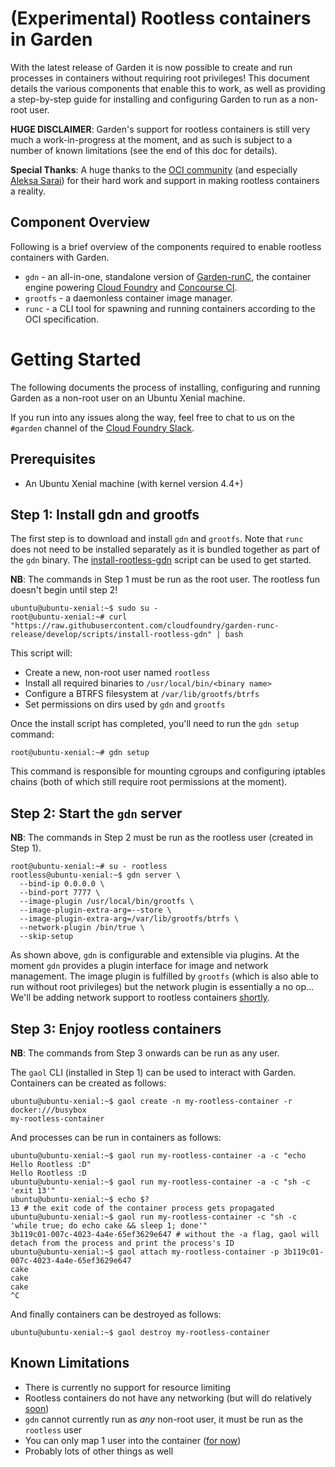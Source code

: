 # (Experimental) Rootless containers in Garden

With the latest release of Garden it is now possible to create and run processes
in containers without requiring root privileges! This document details the various
components that enable this to work, as well as providing a step-by-step guide for installing
and configuring Garden to run as a non-root user.

**HUGE DISCLAIMER**: Garden's support for rootless containers is still very much 
a work-in-progress at the moment, and as such is subject to a number of known
limitations (see the end of this doc for details).

**Special Thanks**: A huge thanks to the [OCI community](https://www.opencontainers.org/) (and
especially [Aleksa Sarai](https://github.com/cyphar)) for their hard work and support
in making rootless containers a reality.

## Component Overview

Following is a brief overview of the components required to enable rootless containers
with Garden.

* `gdn` - an all-in-one, standalone version of [Garden-runC](https://github.com/cloudfoundry/garden-runc-release),
the container engine powering [Cloud Foundry](https://www.cloudfoundry.org/) and [Concourse CI](http://concourse.ci/).
* `grootfs` - a daemonless container image manager.
* `runc` - a CLI tool for spawning and running containers according to the OCI specification.

# Getting Started

The following documents the process of installing, configuring and running Garden
as a non-root user on an Ubuntu Xenial machine.

If you run into any issues along the way, feel free to chat to us on the
`#garden` channel of the [Cloud Foundry Slack](http://slack.cloudfoundry.org/).

## Prerequisites

* An Ubuntu Xenial machine (with kernel version 4.4+)

## Step 1: Install gdn and grootfs

The first step is to download and install `gdn` and `grootfs`. Note that `runc`
does not need to be installed separately as it is bundled together as part of the
`gdn` binary. The [install-rootless-gdn](../scripts/install-rootless-gdn) script
can be used to get started.

**NB**: The commands in Step 1 must be run as the root user. The rootless fun doesn't begin until step 2!

```
ubuntu@ubuntu-xenial:~$ sudo su -
root@ubuntu-xenial:~# curl "https://raw.githubusercontent.com/cloudfoundry/garden-runc-release/develop/scripts/install-rootless-gdn" | bash
```

This script will:

* Create a new, non-root user named `rootless`
* Install all required binaries to `/usr/local/bin/<binary name>`
* Configure a BTRFS filesystem at `/var/lib/grootfs/btrfs`
* Set permissions on dirs used by `gdn` and `grootfs`

Once the install script has completed, you'll need to run the `gdn setup` command:

```
root@ubuntu-xenial:~# gdn setup
```

This command is responsible for mounting cgroups and configuring iptables chains
(both of which still require root permissions at the moment).

## Step 2: Start the `gdn` server

**NB**: The commands in Step 2 must be run as the rootless user (created in Step 1).

```
root@ubuntu-xenial:~# su - rootless
rootless@ubuntu-xenial:~$ gdn server \
  --bind-ip 0.0.0.0 \
  --bind-port 7777 \
  --image-plugin /usr/local/bin/grootfs \
  --image-plugin-extra-arg=--store \
  --image-plugin-extra-arg=/var/lib/grootfs/btrfs \
  --network-plugin /bin/true \
  --skip-setup
```

As shown above, `gdn` is configurable and extensible via plugins. At the moment `gdn` provides
a plugin interface for image and network management. The image plugin is fulfilled by `grootfs`
(which is also able to run without root privileges) but the network plugin is essentially a no op...
We'll be adding network support to rootless containers [shortly](https://www.pivotaltracker.com/story/show/141110133).

## Step 3: Enjoy rootless containers

**NB**: The commands from Step 3 onwards can be run as any user.

The `gaol` CLI (installed in Step 1) can be used to interact with Garden.
Containers can be created as follows:

```
ubuntu@ubuntu-xenial:~$ gaol create -n my-rootless-container -r docker:///busybox
my-rootless-container
```

And processes can be run in containers as follows:

```
ubuntu@ubuntu-xenial:~$ gaol run my-rootless-container -a -c "echo Hello Rootless :D"
Hello Rootless :D
ubuntu@ubuntu-xenial:~$ gaol run my-rootless-container -a -c "sh -c 'exit 13'"
ubuntu@ubuntu-xenial:~$ echo $?
13 # the exit code of the container process gets propagated
ubuntu@ubuntu-xenial:~$ gaol run my-rootless-container -c "sh -c 'while true; do echo cake && sleep 1; done'"
3b119c01-007c-4023-4a4e-65ef3629e647 # without the -a flag, gaol will detach from the process and print the process's ID
ubuntu@ubuntu-xenial:~$ gaol attach my-rootless-container -p 3b119c01-007c-4023-4a4e-65ef3629e647
cake
cake
cake
^C
```

And finally containers can be destroyed as follows:

```
ubuntu@ubuntu-xenial:~$ gaol destroy my-rootless-container
```

## Known Limitations

* There is currently no support for resource limiting
* Rootless containers do not have any networking (but will do relatively [soon](https://www.pivotaltracker.com/story/show/141110133))
* `gdn` cannot currently run as _any_ non-root user, it must be run as the `rootless` user
* You can only map 1 user into the container ([for now](https://www.pivotaltracker.com/story/show/130628237))
* Probably lots of other things as well

